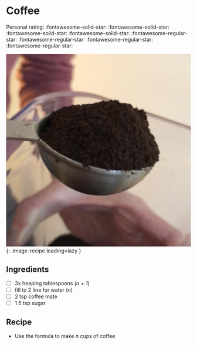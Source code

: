 # Coffee

<!-- {cts} rating=1; (User can specify rating on scale of 1-5) -->
Personal rating: :fontawesome-solid-star: :fontawesome-solid-star: :fontawesome-solid-star: :fontawesome-solid-star: :fontawesome-regular-star: :fontawesome-regular-star: :fontawesome-regular-star: :fontawesome-regular-star:
<!-- {cte} -->

<!-- {cts} name_image=coffee.jpeg; (User can specify image name) -->
![coffee.jpeg](./coffee.jpeg){: .image-recipe loading=lazy }
<!-- {cte} -->

## Ingredients

* [ ] 3x heaping tablespoons (*n + 1*)
* [ ] fill to 2 line for water (*n*)
* [ ] 2 tsp coffee mate
* [ ] 1.5 tsp sugar

## Recipe

* Use the formula to make *n* cups of coffee
